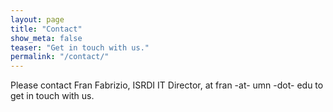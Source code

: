 ```yaml
---
layout: page
title: "Contact"
show_meta: false
teaser: "Get in touch with us."
permalink: "/contact/"
---
```


Please contact Fran Fabrizio, ISRDI IT Director, at fran -at- umn -dot- edu to get in touch with us.  

